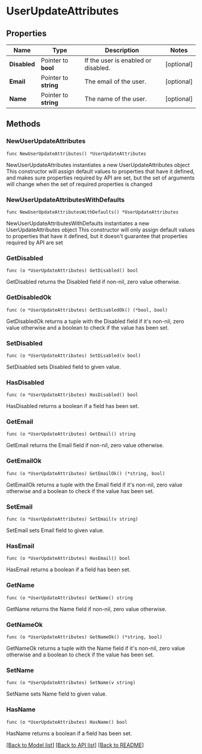# UserUpdateAttributes

## Properties

Name | Type | Description | Notes
------------ | ------------- | ------------- | -------------
**Disabled** | Pointer to **bool** | If the user is enabled or disabled. | [optional] 
**Email** | Pointer to **string** | The email of the user. | [optional] 
**Name** | Pointer to **string** | The name of the user. | [optional] 

## Methods

### NewUserUpdateAttributes

`func NewUserUpdateAttributes() *UserUpdateAttributes`

NewUserUpdateAttributes instantiates a new UserUpdateAttributes object
This constructor will assign default values to properties that have it defined,
and makes sure properties required by API are set, but the set of arguments
will change when the set of required properties is changed

### NewUserUpdateAttributesWithDefaults

`func NewUserUpdateAttributesWithDefaults() *UserUpdateAttributes`

NewUserUpdateAttributesWithDefaults instantiates a new UserUpdateAttributes object
This constructor will only assign default values to properties that have it defined,
but it doesn't guarantee that properties required by API are set

### GetDisabled

`func (o *UserUpdateAttributes) GetDisabled() bool`

GetDisabled returns the Disabled field if non-nil, zero value otherwise.

### GetDisabledOk

`func (o *UserUpdateAttributes) GetDisabledOk() (*bool, bool)`

GetDisabledOk returns a tuple with the Disabled field if it's non-nil, zero value otherwise
and a boolean to check if the value has been set.

### SetDisabled

`func (o *UserUpdateAttributes) SetDisabled(v bool)`

SetDisabled sets Disabled field to given value.

### HasDisabled

`func (o *UserUpdateAttributes) HasDisabled() bool`

HasDisabled returns a boolean if a field has been set.

### GetEmail

`func (o *UserUpdateAttributes) GetEmail() string`

GetEmail returns the Email field if non-nil, zero value otherwise.

### GetEmailOk

`func (o *UserUpdateAttributes) GetEmailOk() (*string, bool)`

GetEmailOk returns a tuple with the Email field if it's non-nil, zero value otherwise
and a boolean to check if the value has been set.

### SetEmail

`func (o *UserUpdateAttributes) SetEmail(v string)`

SetEmail sets Email field to given value.

### HasEmail

`func (o *UserUpdateAttributes) HasEmail() bool`

HasEmail returns a boolean if a field has been set.

### GetName

`func (o *UserUpdateAttributes) GetName() string`

GetName returns the Name field if non-nil, zero value otherwise.

### GetNameOk

`func (o *UserUpdateAttributes) GetNameOk() (*string, bool)`

GetNameOk returns a tuple with the Name field if it's non-nil, zero value otherwise
and a boolean to check if the value has been set.

### SetName

`func (o *UserUpdateAttributes) SetName(v string)`

SetName sets Name field to given value.

### HasName

`func (o *UserUpdateAttributes) HasName() bool`

HasName returns a boolean if a field has been set.


[[Back to Model list]](../README.md#documentation-for-models) [[Back to API list]](../README.md#documentation-for-api-endpoints) [[Back to README]](../README.md)


